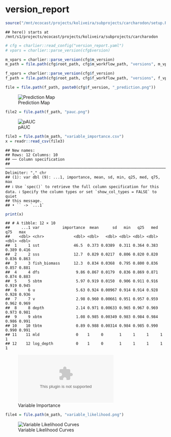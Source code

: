 version_report
================

``` r
source("/mnt/ecocast/projects/koliveira/subprojects/carcharodon/setup.R")
```

    ## here() starts at /mnt/s1/projects/ecocast/projects/koliveira/subprojects/carcharodon

``` r
# cfg = charlier::read_config("version_report.yaml")
# vpars = charlier::parse_version(cfg$version)

m_vpars = charlier::parse_version(cfg$m_version)
m_path = file.path(cfg$root_path, cfg$m_workflow_path, "versions", m_vpars[["major"]], m_vpars[["minor"]], cfg$m_version)

f_vpars = charlier::parse_version(cfg$f_version)
f_path = file.path(cfg$root_path, cfg$f_workflow_path, "versions", f_vpars[["major"]], f_vpars[["minor"]], cfg$f_version)
```

``` r
file = file.path(f_path, paste0(cfg$f_version, "_prediction.png"))
```

<figure>
<img
src="/mnt/s1/projects/ecocast/projects/koliveira/subprojects/carcharodon/workflows/forecast_workflow/versions/v01/0003/v01.0003.03/v01.0003.03_prediction.png"
alt="Prediction Map" />
<figcaption aria-hidden="true">Prediction Map</figcaption>
</figure>

``` r
file2 = file.path(f_path, "pauc.png")
```

<figure>
<img
src="/mnt/s1/projects/ecocast/projects/koliveira/subprojects/carcharodon/workflows/forecast_workflow/versions/v01/0003/v01.0003.03/pauc.png"
alt="pAUC" />
<figcaption aria-hidden="true">pAUC</figcaption>
</figure>

``` r
file3 = file.path(m_path, "variable_importance.csv")
x = readr::read_csv(file3)
```

    ## New names:
    ## Rows: 12 Columns: 10
    ## ── Column specification
    ## ──────────────────────────────────────────────────────────────────────────────────────────────────────────────────────── Delimiter: "," chr
    ## (1): var dbl (9): ...1, importance, mean, sd, min, q25, med, q75, max
    ## ℹ Use `spec()` to retrieve the full column specification for this data. ℹ Specify the column types or set `show_col_types = FALSE` to quiet
    ## this message.
    ## • `` -> `...1`

``` r
print(x)
```

    ## # A tibble: 12 × 10
    ##     ...1 var          importance  mean      sd   min   q25   med   q75   max
    ##    <dbl> <chr>             <dbl> <dbl>   <dbl> <dbl> <dbl> <dbl> <dbl> <dbl>
    ##  1     1 sst               46.5  0.373 0.0389  0.311 0.364 0.383 0.389 0.416
    ##  2     2 sss               12.7  0.829 0.0217  0.806 0.820 0.820 0.836 0.863
    ##  3     3 fish_biomass      12.3  0.834 0.0368  0.795 0.800 0.836 0.857 0.881
    ##  4     4 dfs                9.86 0.867 0.0179  0.836 0.869 0.871 0.874 0.883
    ##  5     5 sbtm               5.97 0.919 0.0150  0.906 0.911 0.916 0.919 0.945
    ##  6     6 u                  5.63 0.924 0.00967 0.914 0.914 0.928 0.928 0.936
    ##  7     7 v                  2.98 0.960 0.00661 0.951 0.957 0.959 0.962 0.969
    ##  8     8 depth              2.14 0.971 0.00633 0.965 0.967 0.969 0.973 0.981
    ##  9     9 xbtm               1.08 0.985 0.00349 0.983 0.984 0.984 0.986 0.991
    ## 10    10 tbtm               0.89 0.988 0.00314 0.984 0.985 0.990 0.990 0.991
    ## 11    11 mld                0    1     0       1     1     1     1     1    
    ## 12    12 log_depth          0    1     0       1     1     1     1     1

<figure>
<embed
src="/mnt/s1/projects/ecocast/projects/koliveira/subprojects/carcharodon/workflows/modeling_workflow/versions/v01/000/v01.000.03/variable_importance.csv" />
<figcaption aria-hidden="true">Variable Importance</figcaption>
</figure>

``` r
file4 = file.path(m_path, "variable_likelihood.png")
```

<figure>
<img
src="/mnt/s1/projects/ecocast/projects/koliveira/subprojects/carcharodon/workflows/modeling_workflow/versions/v01/000/v01.000.03/variable_likelihood.png"
alt="Variable Likelihood Curves" />
<figcaption aria-hidden="true">Variable Likelihood Curves</figcaption>
</figure>

